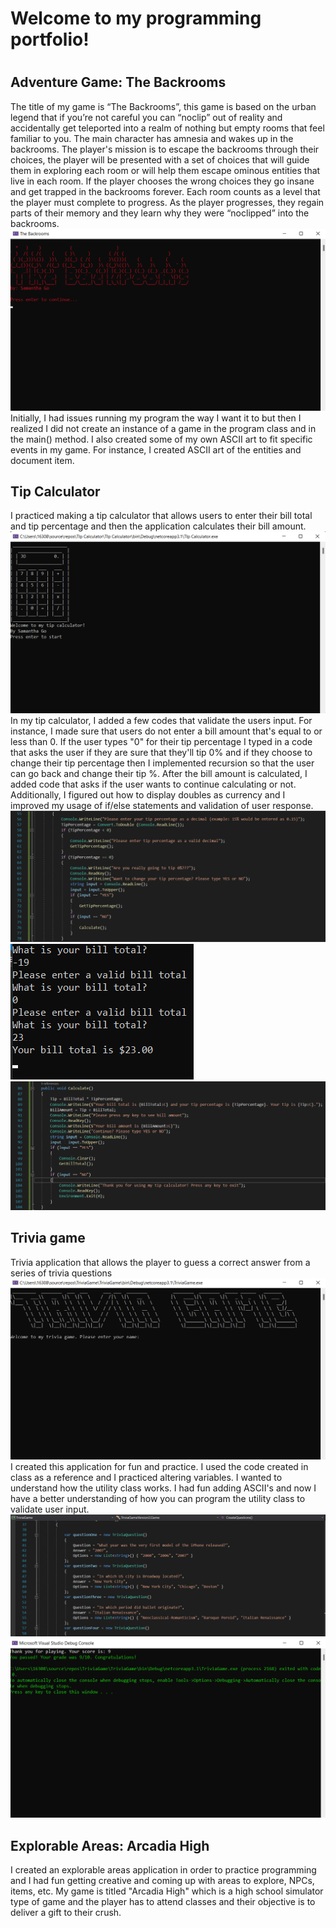 # **Welcome to my programming portfolio!** <h1>
## **Adventure Game: The Backrooms**
  The title of my game is “The Backrooms”, this game is based on the urban legend that if you’re not careful you can “noclip” out of reality and accidentally get teleported into a realm of nothing but empty rooms that feel familiar to you. The main character has amnesia and wakes up in the backrooms. The player's mission is to escape the backrooms through their choices, the player will be presented with a set of choices that will guide them in exploring each room or will help them escape ominous entities that live in each room. If the player chooses the wrong choices they go insane and get trapped in the backrooms forever. Each room counts as a level that the player must complete to progress. As the player progresses, they regain parts of their memory and they learn why they were “noclipped” into the backrooms.
 ![backrooms thumbnail.png](https://github.com/samanthag168/samanthag168.github.io/blob/main/backrooms%20thumbnail.png)
  Initially, I had issues running my program the way I want it to but then I realized I did not create an instance of a game in the program class and in the main() method. I also created some of my own ASCII art to fit specific events in my game. For instance, I created ASCII art of the entities and document item. 
## **Tip Calculator**
I practiced making a tip calculator that allows users to enter their bill total and tip percentage and then the application calculates their bill amount. 
 ![Screenshot 2021-11-07 203050.png](https://github.com/samanthag168/samanthag168.github.io/blob/main/Screenshot%202021-11-07%20203050.png)
 In my tip calculator, I added a few codes that validate the users input. For instance, I made sure that users do not enter a bill amount that's equal to or less than 0. If the user types "0" for their tip percentage I typed in a code that asks the user if they are sure that they'll tip 0% and if they choose to change their tip percentage then I implemented recursion so that the user can go back and change their tip %. After the bill amount is calculated, I added code that asks if the user wants to continue calculating or not. Additionally, I figured out how to display doubles as currency and I improved my usage of if/else statements and validation of user response. 
  ![documentation1.png](https://github.com/samanthag168/samanthag168.github.io/blob/main/documentation1.png)
  ![documentation2.png](https://github.com/samanthag168/samanthag168.github.io/blob/main/documentation2.png)
  ![documentation3.png](https://github.com/samanthag168/samanthag168.github.io/blob/main/documentation3.png)
 ## **Trivia game**
 Trivia application that allows the player to guess a correct answer from a series of trivia questions
![trivia game.png](https://github.com/samanthag168/samanthag168.github.io/blob/main/trivia%20game.png)
  I created this application for fun and practice. I used the code created in class as a reference and I practiced altering variables. I wanted to understand how the utility class works. I had fun adding ASCII's and now I have a better understanding of how you can program the utility class to validate user input. 
  ![triviagame1.png](https://github.com/samanthag168/samanthag168.github.io/blob/main/triviagame1.png)
  ![triviagame2.png](https://github.com/samanthag168/samanthag168.github.io/blob/main/triviagame2.png)
 ## **Explorable Areas: Arcadia High**
  I created an explorable areas application in order to practice programming and I had fun getting creative and coming up with areas to explore, NPCs, items, etc. My game is titled "Arcadia High" which is a high school simulator type of game and the player has to attend classes and their objective is to deliver a gift to their crush. 

